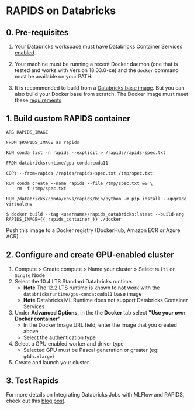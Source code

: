 # RAPIDS on Databricks

## 0. Pre-requisites

1. Your Databricks workspace must have Databricks Container Services [enabled](https://docs.databricks.com/administration-guide/clusters/container-services.html).

2. Your machine must be running a recent Docker daemon (one that is tested and works with Version 18.03.0-ce) and the `docker` command must be available on your PATH:

3. It is recommended to build from a [Databricks base image](https://hub.docker.com/u/databricksruntime). But you can also build your Docker base from scratch. The Docker image must meet these [requirements](https://docs.databricks.com/clusters/custom-containers.html#option-2-build-your-own-docker-base)

## 1. Build custom RAPIDS container

```console
ARG RAPIDS_IMAGE

FROM $RAPIDS_IMAGE as rapids

RUN conda list -n rapids --explicit > /rapids/rapids-spec.txt

FROM databricksruntime/gpu-conda:cuda11

COPY --from=rapids /rapids/rapids-spec.txt /tmp/spec.txt

RUN conda create --name rapids --file /tmp/spec.txt && \
    rm -f /tmp/spec.txt

RUN /databricks/conda/envs/rapids/bin/python -m pip install --upgrade virtualenv
```

```console
$ docker build --tag <username>/rapids_databricks:latest --build-arg RAPIDS_IMAGE={{ rapids_container }} ./docker
```

Push this image to a Docker registry (DockerHub, Amazon ECR or Azure ACR).

## 2. Configure and create GPU-enabled cluster

1. Compute > Create compute > Name your cluster > Select `Multi` or `Single` Node
2. Select the 10.4 LTS Standard Databricks runtime.
   - **Note** The 12.2 LTS runtime is known to not work with the `databricksruntime/gpu-conda:cuda11` base image
   - **Note** Databricks ML Runtime does not support Databricks Container Services
3. Under **Advanced Options**, in the the **Docker** tab select **"Use your own Docker container"**
   - In the Docker Image URL field, enter the image that you created above
   - Select the authentication type
4. Select a GPU enabled worker and driver type
   - Selected GPU must be Pascal generation or greater (eg: `g4dn.xlarge`)
5. Create and launch your cluster

## 3. Test Rapids

For more details on Integrating Databricks Jobs with MLFlow and RAPIDS, check out this [blog post](https://medium.com/rapids-ai/managing-and-deploying-high-performance-machine-learning-models-on-gpus-with-rapids-and-mlflow-753b6fcaf75a).
